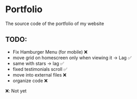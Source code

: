 # Portfolio
The source code of the portfolio of my website

## TODO:
- Fix Hamburger Menu (for mobile) ❌
- move grid on homescreen only when viewing it -> Lag ✅
- same with stars -> lag ✅
- fixed testimonials scroll ✅
- move into external files ❌
- organize code ❌

❌: Not yet
